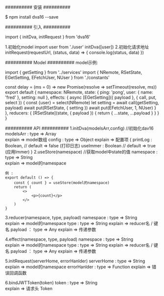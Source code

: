 ########## 安装 ##########

$ npm install dva16 --save

########## 引入 ##########

import { initDva, initRequest } from 'dva16'


1.初始化model
    import user from './user'
    initDva([user])
2.初始化请求地址
    initRequest(requestUrl, (status, data) => {
        console.log(status, data)
    })

########## Model ##########
model示例:

import { getSetting } from '../services'
import { NRemote, RSetState, EGetSetting, EFetchUser, NUser } from './constants'

const delay = (ms = 0) => new Promise(resolve => setTimeout(resolve, ms))
export default {
  namespace: NRemote,
  state: {
    ping: 'pong',
    user: { name: 'fred' },
    setting: null
  },
  effects: {
    async [EGetSetting]({ payload }, { call, put, select }) {
      const {user} = select(NRemote)
      let setting = await call(getSetting, payload)
      await put(RSetState, { setting })
      await put(EFetchUser, 1, NUser)
    }
  },
  reducers: {
    [RSetState](state, { payload }) {
      return {
        ...state,
        ...payload
      }
    }
  }
}



########## API ##########
1.initDva(modelsArr,config) //初始化dav16
    modelsArr : 
        type => Array   
        explain => model数组
    config : 
        type => Object
        explain => 配置项
            {
                printLog : Boolean,  // default => false (打印日志)
                useImmer : Boolean   // default => true  (应用Immer)
            } 
2.useStore(namespace)  //获取model中state的值
    namespace : 
        type => String   
        explain => model的namespace

    例 :
    export default () => {
        const { count } = useStore(model的namespace)
        return (
            <>
                <p>{count}</p>
            </>
        )
    }

3.reducer(namespace, type, payload)
    namespace : 
        type => String   
        explain => model的namespace
    type : 
        type => String
        explain => reducer名 / 键名
    payload ：
        type => Any
        explain => 传递参数

4.effect(namespace, type, payload)
    namespace : 
        type => String   
        explain => model的namespace
    type : 
        type => String
        explain => reducer名 / 键名
    payload ：
        type => Any
        explain => 传递参数

5.initRequest(serverHome, errorHanlder)
    serverHome : 
        type => String   
        explain => model的namespace
    errorHanlder : 
        type => Function
        explain => 错误回调函数

6.bindJWTToken(token)
    token : 
        type => String   
        explain => 请求头 Token
